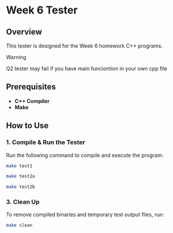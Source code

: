 # Week 6 Tester

## Overview
This tester is designed for the Week 6 homework C++ programs. 
 
> [!WARNING]
> Q2 tester may fail if you have main funciontion in your own cpp file

## Prerequisites
- **C++ Compiler**
- **Make**

## How to Use

### 1. Compile & Run the Tester
Run the following command to compile and execute the program:
```bash
make test1
```
```bash
make test2a
```
```bash
make test2b
```

### 3. Clean Up
To remove compiled binaries and temporary test output files, run:
```bash
make clean
```
